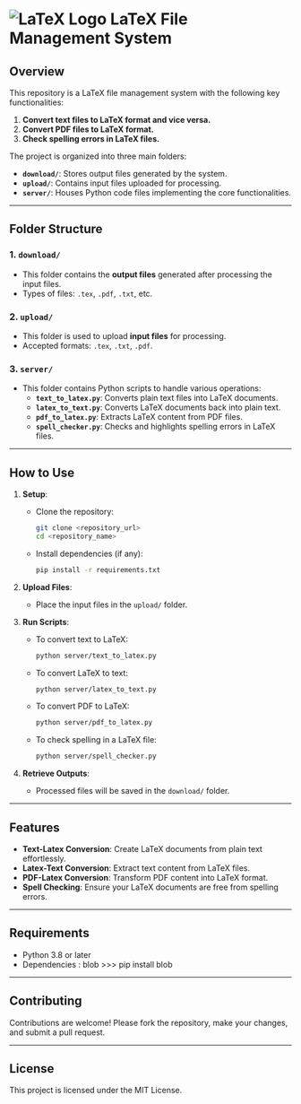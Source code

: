 # ![LaTeX Logo](https://upload.wikimedia.org/wikipedia/commons/9/92/LaTeX_logo.svg) LaTeX File Management System

## Overview
This repository is a LaTeX file management system with the following key functionalities:
1. **Convert text files to LaTeX format and vice versa.**
2. **Convert PDF files to LaTeX format.**
3. **Check spelling errors in LaTeX files.**

The project is organized into three main folders:
- **`download/`**: Stores output files generated by the system.
- **`upload/`**: Contains input files uploaded for processing.
- **`server/`**: Houses Python code files implementing the core functionalities.

---

## Folder Structure

### 1. `download/`
- This folder contains the **output files** generated after processing the input files.
- Types of files: `.tex`, `.pdf`, `.txt`, etc.

### 2. `upload/`
- This folder is used to upload **input files** for processing.
- Accepted formats: `.tex`, `.txt`, `.pdf`.

### 3. `server/`
- This folder contains Python scripts to handle various operations:
  - **`text_to_latex.py`**: Converts plain text files into LaTeX documents.
  - **`latex_to_text.py`**: Converts LaTeX documents back into plain text.
  - **`pdf_to_latex.py`**: Extracts LaTeX content from PDF files.
  - **`spell_checker.py`**: Checks and highlights spelling errors in LaTeX files.

---

## How to Use

1. **Setup**:
   - Clone the repository:  
     ```bash
     git clone <repository_url>
     cd <repository_name>
     ```
   - Install dependencies (if any):  
     ```bash
     pip install -r requirements.txt
     ```

2. **Upload Files**:
   - Place the input files in the `upload/` folder.

3. **Run Scripts**:
   - To convert text to LaTeX:  
     ```bash
     python server/text_to_latex.py
     ```
   - To convert LaTeX to text:  
     ```bash
     python server/latex_to_text.py
     ```
   - To convert PDF to LaTeX:  
     ```bash
     python server/pdf_to_latex.py
     ```
   - To check spelling in a LaTeX file:  
     ```bash
     python server/spell_checker.py
     ```

4. **Retrieve Outputs**:
   - Processed files will be saved in the `download/` folder.

---

## Features
- **Text-Latex Conversion**: Create LaTeX documents from plain text effortlessly.
- **Latex-Text Conversion**: Extract text content from LaTeX files.
- **PDF-Latex Conversion**: Transform PDF content into LaTeX format.
- **Spell Checking**: Ensure your LaTeX documents are free from spelling errors.

---

## Requirements
- Python 3.8 or later
- Dependencies : blob >>> pip install blob

---

## Contributing
Contributions are welcome! Please fork the repository, make your changes, and submit a pull request.

---

## License
This project is licensed under the MIT License.
